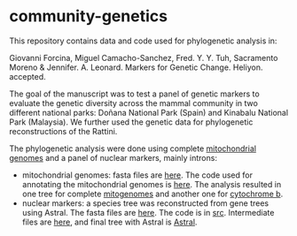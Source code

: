 # community-genetics

This repository contains data and code used for phylogenetic analysis in:

Giovanni Forcina, Miguel Camacho-Sanchez, Fred. Y. Y. Tuh, Sacramento Moreno
& Jennifer. A. Leonard. Markers for Genetic Change. Heliyon. accepted.

The goal of the manuscript was to test a panel of genetic markers to evaluate the genetic diversity across the mammal community in two different national parks: Doñana National Park (Spain) and Kinabalu National Park (Malaysia). We further used the genetic data for phylogenetic reconstructions of the Rattini.

The phylogenetic analysis were done using complete [mitochondrial genomes](mitogenomes) and a panel of nuclear markers, mainly introns:
+ mitochondrial genomes: fasta files are [here](mitogenomes/tree-reconstruction/mitogenomes.fasta). The code used for annotating the mitochondrial genomes is [here](mitogenomes/tree-reconstruction/readme.md). The analysis resulted in one tree for complete [mitogenomes](mitogenomes/tree-reconstruction/raxml/RAxML_bipartitions.mitogenomes) and another one for [cytochrome b](mitogenomes/tree-reconstruction/cytb/raxml/RAxML_bipartitions.cytb).
+ nuclear markers: a species tree was reconstructed from gene trees using Astral. The fasta files are [here](data/raw/fasta). The code is in [src](src). Intermediate files are [here](intermediate), and final tree with Astral is [Astral](intermediate/astral/output).